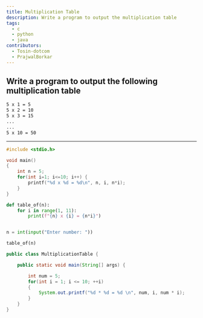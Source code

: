 ```yaml
---
title: Multiplication Table
description: Write a program to output the multiplication table
tags:
  - c
  - python
  - java
contributors:
  - Tosin-dotcom
  - PrajwalBorkar
---
```


## Write a program to output the following multiplication table

```txt
5 x 1 = 5
5 x 2 = 10
5 x 3 = 15
...
...
5 x 10 = 50
```

---

<CodeBlock>

```c
#include <stdio.h>

void main()
{
    int n = 5;
    for(int i=1; i<=10; i++) {
        printf("%d x %d = %d\n", n, i, n*i);
    }
}
```

```python
def table_of(n):
    for i in range(1, 11):
        print(f"{n} x {i} = {n*i}")


n = int(input("Enter number: "))

table_of(n)
```

                       
```java
public class MultiplicationTable {

    public static void main(String[] args) {

        int num = 5;
        for(int i = 1; i <= 10; ++i)
        {
            System.out.printf("%d * %d = %d \n", num, i, num * i);
        }
    }
}
```  
</CodeBlock>

